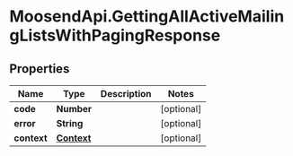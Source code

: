 # MoosendApi.GettingAllActiveMailingListsWithPagingResponse

## Properties
Name | Type | Description | Notes
------------ | ------------- | ------------- | -------------
**code** | **Number** |  | [optional] 
**error** | **String** |  | [optional] 
**context** | [**Context**](Context.md) |  | [optional] 


